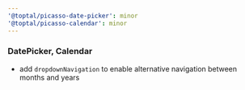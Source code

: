 ```yaml
---
'@toptal/picasso-date-picker': minor
'@toptal/picasso-calendar': minor
---
```


### DatePicker, Calendar

- add `dropdownNavigation` to enable alternative navigation between months and years
